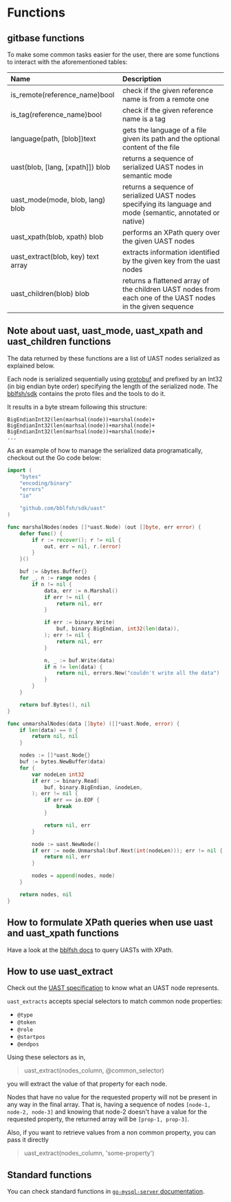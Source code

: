 # Functions

## gitbase functions

To make some common tasks easier for the user, there are some functions to interact with the aforementioned tables:

|     Name     |                                               Description                                                                      |
|:-------------|:-------------------------------------------------------------------------------------------------------------------------------|
|is_remote(reference_name)bool| check if the given reference name is from a remote one                                                          |
|is_tag(reference_name)bool| check if the given reference name is a tag                                                                         |
|language(path, [blob])text| gets the language of a file given its path and the optional content of the file                                    |
|uast(blob, [lang, [xpath]]) blob| returns a sequence of serialized UAST nodes in semantic mode                                                 |
|uast_mode(mode, blob, lang) blob| returns a sequence of serialized UAST nodes specifying its language and mode (semantic, annotated or native) |
|uast_xpath(blob, xpath) blob| performs an XPath query over the given UAST nodes                                                                |
|uast_extract(blob, key) text array| extracts information identified by the given key from the uast nodes                                       |
|uast_children(blob) blob| returns a flattened array of the children UAST nodes from each one of the UAST nodes in the given sequence           |


## Note about uast, uast_mode, uast_xpath and uast_children functions

The data returned by these functions are a list of UAST nodes serialized as explained below.

Each node is serialized sequentially using [protobuf](https://developers.google.com/protocol-buffers/) and prefixed by an Int32 (in big endian byte order) specifying the length of the serialized node. The [bblfsh/sdk](https://github.com/bblfsh/sdk) contains the proto files and the tools to do it.

It results in a byte stream following this structure:
```
BigEndianInt32(len(marhsal(node))+marshal(node)+
BigEndianInt32(len(marhsal(node))+marshal(node)+
BigEndianInt32(len(marhsal(node))+marshal(node)+
...
```

As an example of how to manage the serialized data programatically, checkout out the Go code below:
```go
import (
	"bytes"
	"encoding/binary"
	"errors"
	"io"

	"github.com/bblfsh/sdk/uast"
)

func marshalNodes(nodes []*uast.Node) (out []byte, err error) {
	defer func() {
		if r := recover(); r != nil {
			out, err = nil, r.(error)
		}
	}()

	buf := &bytes.Buffer{}
	for _, n := range nodes {
		if n != nil {
			data, err := n.Marshal()
			if err != nil {
				return nil, err
			}

			if err := binary.Write(
				buf, binary.BigEndian, int32(len(data)),
			); err != nil {
				return nil, err
			}

			n, _ := buf.Write(data)
			if n != len(data) {
				return nil, errors.New("couldn't write all the data")
			}
		}
	}

	return buf.Bytes(), nil
}

func unmarshalNodes(data []byte) ([]*uast.Node, error) {
	if len(data) == 0 {
		return nil, nil
	}

	nodes := []*uast.Node{}
	buf := bytes.NewBuffer(data)
	for {
		var nodeLen int32
		if err := binary.Read(
			buf, binary.BigEndian, &nodeLen,
		); err != nil {
			if err == io.EOF {
				break
			}

			return nil, err
		}

		node := uast.NewNode()
		if err := node.Unmarshal(buf.Next(int(nodeLen))); err != nil {
			return nil, err
		}

		nodes = append(nodes, node)
	}

	return nodes, nil
}
```

## How to formulate XPath queries when use uast and uast_xpath functions

Have a look at the [bblfsh docs](https://docs.sourced.tech/babelfish/using-babelfish/uast-querying) to query UASTs with XPath.

## How to use uast_extract

Check out the [UAST specification](https://docs.sourced.tech/babelfish/uast/uast-specification) to know what an UAST node represents.

`uast_extracts` accepts special selectors to match common node properties:

- `@type`
- `@token`
- `@role`
- `@startpos`
- `@endpos`

Using these selectors as in,

> uast_extract(nodes_column, @common_selector)

you will extract the value of that property for each node.

Nodes that have no value for the requested property will not be present in any way in the final array. That is, having a sequence of nodes `[node-1, node-2, node-3]` and knowing that node-2 doesn't have a value for the requested property, the returned array will be `[prop-1, prop-3]`.

Also, if you want to retrieve values from a non common property, you can pass it directly

> uast_extract(nodes_column, 'some-property')

## Standard functions

You can check standard functions in [`go-mysql-server` documentation](https://github.com/src-d/go-mysql-server/tree/b1203b4cd0f4734da7552435f10b65a311226a35#custom-functions).
